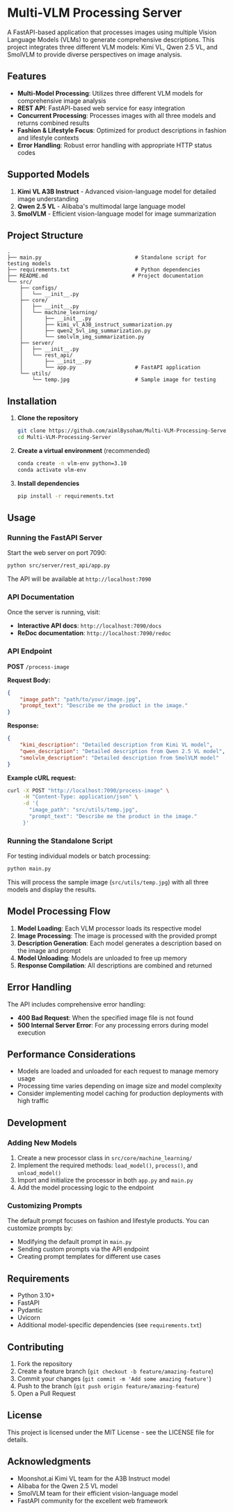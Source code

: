 # Multi-VLM Processing Server

A FastAPI-based application that processes images using multiple Vision Language Models (VLMs) to generate comprehensive descriptions. This project integrates three different VLM models: Kimi VL, Qwen 2.5 VL, and SmolVLM to provide diverse perspectives on image analysis.

## Features

- **Multi-Model Processing**: Utilizes three different VLM models for comprehensive image analysis
- **REST API**: FastAPI-based web service for easy integration
- **Concurrent Processing**: Processes images with all three models and returns combined results
- **Fashion & Lifestyle Focus**: Optimized for product descriptions in fashion and lifestyle contexts
- **Error Handling**: Robust error handling with appropriate HTTP status codes

## Supported Models

1. **Kimi VL A3B Instruct** - Advanced vision-language model for detailed image understanding
2. **Qwen 2.5 VL** - Alibaba's multimodal large language model
3. **SmolVLM** - Efficient vision-language model for image summarization

## Project Structure

```
.
├── main.py                              # Standalone script for testing models
├── requirements.txt                     # Python dependencies
├── README.md                           # Project documentation
└── src/
    ├── configs/
    │   └── __init__.py
    ├── core/
    │   ├── __init__.py
    │   └── machine_learning/
    │       ├── __init__.py
    │       ├── kimi_vl_A3B_instruct_summarization.py
    │       ├── qwen2_5vl_img_summarization.py
    │       └── smolvlm_img_summarization.py
    ├── server/
    │   ├── __init__.py
    │   └── rest_api/
    │       ├── __init__.py
    │       └── app.py                   # FastAPI application
    └── utils/
        └── temp.jpg                     # Sample image for testing
```

## Installation

1. **Clone the repository**
   ```bash
   git clone https://github.com/aimlBysoham/Multi-VLM-Processing-Server.git
   cd Multi-VLM-Processing-Server
   ```

2. **Create a virtual environment** (recommended)
   ```bash
   conda create -n vlm-env python=3.10
   conda activate vlm-env
   ```

3. **Install dependencies**
   ```bash
   pip install -r requirements.txt
   ```

## Usage

### Running the FastAPI Server

Start the web server on port 7090:

```bash
python src/server/rest_api/app.py
```

The API will be available at `http://localhost:7090`

### API Documentation

Once the server is running, visit:
- **Interactive API docs**: `http://localhost:7090/docs`
- **ReDoc documentation**: `http://localhost:7090/redoc`

### API Endpoint

**POST** `/process-image`

**Request Body:**
```json
{
    "image_path": "path/to/your/image.jpg",
    "prompt_text": "Describe me the product in the image."
}
```

**Response:**
```json
{
    "kimi_description": "Detailed description from Kimi VL model",
    "qwen_description": "Detailed description from Qwen 2.5 VL model", 
    "smolvlm_description": "Detailed description from SmolVLM model"
}
```

**Example cURL request:**
```bash
curl -X POST "http://localhost:7090/process-image" \
     -H "Content-Type: application/json" \
     -d '{
       "image_path": "src/utils/temp.jpg",
       "prompt_text": "Describe me the product in the image."
     }'
```

### Running the Standalone Script

For testing individual models or batch processing:

```bash
python main.py
```

This will process the sample image (`src/utils/temp.jpg`) with all three models and display the results.

## Model Processing Flow

1. **Model Loading**: Each VLM processor loads its respective model
2. **Image Processing**: The image is processed with the provided prompt
3. **Description Generation**: Each model generates a description based on the image and prompt
4. **Model Unloading**: Models are unloaded to free up memory
5. **Response Compilation**: All descriptions are combined and returned

## Error Handling

The API includes comprehensive error handling:

- **400 Bad Request**: When the specified image file is not found
- **500 Internal Server Error**: For any processing errors during model execution

## Performance Considerations

- Models are loaded and unloaded for each request to manage memory usage
- Processing time varies depending on image size and model complexity
- Consider implementing model caching for production deployments with high traffic

## Development

### Adding New Models

1. Create a new processor class in `src/core/machine_learning/`
2. Implement the required methods: `load_model()`, `process()`, and `unload_model()`
3. Import and initialize the processor in both `app.py` and `main.py`
4. Add the model processing logic to the endpoint

### Customizing Prompts

The default prompt focuses on fashion and lifestyle products. You can customize prompts by:
- Modifying the default prompt in `main.py`
- Sending custom prompts via the API endpoint
- Creating prompt templates for different use cases

## Requirements

- Python 3.10+
- FastAPI
- Pydantic
- Uvicorn
- Additional model-specific dependencies (see `requirements.txt`)

## Contributing

1. Fork the repository
2. Create a feature branch (`git checkout -b feature/amazing-feature`)
3. Commit your changes (`git commit -m 'Add some amazing feature'`)
4. Push to the branch (`git push origin feature/amazing-feature`)
5. Open a Pull Request

## License

This project is licensed under the MIT License - see the LICENSE file for details.

## Acknowledgments

- Moonshot.ai Kimi VL team for the A3B Instruct model
- Alibaba for the Qwen 2.5 VL model  
- SmolVLM team for their efficient vision-language model
- FastAPI community for the excellent web framework